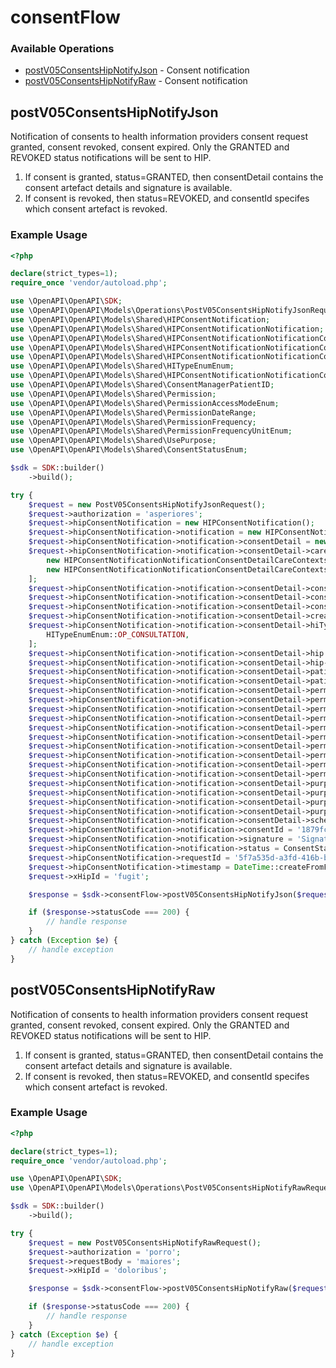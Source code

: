 # consentFlow

### Available Operations

* [postV05ConsentsHipNotifyJson](#postv05consentshipnotifyjson) - Consent notification
* [postV05ConsentsHipNotifyRaw](#postv05consentshipnotifyraw) - Consent notification

## postV05ConsentsHipNotifyJson

Notification of consents to health information providers consent request granted, consent revoked, consent expired. Only the GRANTED and REVOKED status notifications will be sent to HIP.
  1. If consent is granted, status=GRANTED, then consentDetail contains the consent artefact details and signature is available. 
  2. If consent is revoked, then status=REVOKED, and consentId specifes which consent artefact is revoked. 


### Example Usage

```php
<?php

declare(strict_types=1);
require_once 'vendor/autoload.php';

use \OpenAPI\OpenAPI\SDK;
use \OpenAPI\OpenAPI\Models\Operations\PostV05ConsentsHipNotifyJsonRequest;
use \OpenAPI\OpenAPI\Models\Shared\HIPConsentNotification;
use \OpenAPI\OpenAPI\Models\Shared\HIPConsentNotificationNotification;
use \OpenAPI\OpenAPI\Models\Shared\HIPConsentNotificationNotificationConsentDetail;
use \OpenAPI\OpenAPI\Models\Shared\HIPConsentNotificationNotificationConsentDetailCareContexts;
use \OpenAPI\OpenAPI\Models\Shared\HIPConsentNotificationNotificationConsentDetailConsentManager;
use \OpenAPI\OpenAPI\Models\Shared\HITypeEnumEnum;
use \OpenAPI\OpenAPI\Models\Shared\HIPConsentNotificationNotificationConsentDetailHIP;
use \OpenAPI\OpenAPI\Models\Shared\ConsentManagerPatientID;
use \OpenAPI\OpenAPI\Models\Shared\Permission;
use \OpenAPI\OpenAPI\Models\Shared\PermissionAccessModeEnum;
use \OpenAPI\OpenAPI\Models\Shared\PermissionDateRange;
use \OpenAPI\OpenAPI\Models\Shared\PermissionFrequency;
use \OpenAPI\OpenAPI\Models\Shared\PermissionFrequencyUnitEnum;
use \OpenAPI\OpenAPI\Models\Shared\UsePurpose;
use \OpenAPI\OpenAPI\Models\Shared\ConsentStatusEnum;

$sdk = SDK::builder()
    ->build();

try {
    $request = new PostV05ConsentsHipNotifyJsonRequest();
    $request->authorization = 'asperiores';
    $request->hipConsentNotification = new HIPConsentNotification();
    $request->hipConsentNotification->notification = new HIPConsentNotificationNotification();
    $request->hipConsentNotification->notification->consentDetail = new HIPConsentNotificationNotificationConsentDetail();
    $request->hipConsentNotification->notification->consentDetail->careContexts = [
        new HIPConsentNotificationNotificationConsentDetailCareContexts(),
        new HIPConsentNotificationNotificationConsentDetailCareContexts(),
    ];
    $request->hipConsentNotification->notification->consentDetail->consentId = '37ae4203-ce5e-46a9-9d8a-0d446ce2af7a';
    $request->hipConsentNotification->notification->consentDetail->consentManager = new HIPConsentNotificationNotificationConsentDetailConsentManager();
    $request->hipConsentNotification->notification->consentDetail->consentManager->id = '73cf3be4-53f8-470b-b26b-5a73429cdb1a';
    $request->hipConsentNotification->notification->consentDetail->createdAt = DateTime::createFromFormat('Y-m-d\TH:i:sP', '2022-06-12T20:49:16.541Z');
    $request->hipConsentNotification->notification->consentDetail->hiTypes = [
        HITypeEnumEnum::OP_CONSULTATION,
    ];
    $request->hipConsentNotification->notification->consentDetail->hip = new HIPConsentNotificationNotificationConsentDetailHIP();
    $request->hipConsentNotification->notification->consentDetail->hip->id = 'bb679d23-2271-45bf-8cbb-1e31b8b90f34';
    $request->hipConsentNotification->notification->consentDetail->patient = new ConsentManagerPatientID();
    $request->hipConsentNotification->notification->consentDetail->patient->id = 'hinapatel79@ndhm';
    $request->hipConsentNotification->notification->consentDetail->permission = new Permission();
    $request->hipConsentNotification->notification->consentDetail->permission->accessMode = PermissionAccessModeEnum::STORE;
    $request->hipConsentNotification->notification->consentDetail->permission->dataEraseAt = DateTime::createFromFormat('Y-m-d\TH:i:sP', '2022-04-28T19:10:24.037Z');
    $request->hipConsentNotification->notification->consentDetail->permission->dateRange = new PermissionDateRange();
    $request->hipConsentNotification->notification->consentDetail->permission->dateRange->from = DateTime::createFromFormat('Y-m-d\TH:i:sP', '2022-12-08T23:47:03.469Z');
    $request->hipConsentNotification->notification->consentDetail->permission->dateRange->to = DateTime::createFromFormat('Y-m-d\TH:i:sP', '2022-06-12T04:30:45.210Z');
    $request->hipConsentNotification->notification->consentDetail->permission->frequency = new PermissionFrequency();
    $request->hipConsentNotification->notification->consentDetail->permission->frequency->repeats = 929530;
    $request->hipConsentNotification->notification->consentDetail->permission->frequency->unit = PermissionFrequencyUnitEnum::HOUR;
    $request->hipConsentNotification->notification->consentDetail->permission->frequency->value = 669917;
    $request->hipConsentNotification->notification->consentDetail->purpose = new UsePurpose();
    $request->hipConsentNotification->notification->consentDetail->purpose->code = 'repellendus';
    $request->hipConsentNotification->notification->consentDetail->purpose->refUri = 'https://worse-dragonfly.net';
    $request->hipConsentNotification->notification->consentDetail->purpose->text = 'cupiditate';
    $request->hipConsentNotification->notification->consentDetail->schemaVersion = 'qui';
    $request->hipConsentNotification->notification->consentId = '1879fce9-53f7-43ef-bfbc-7abd74dd39c0';
    $request->hipConsentNotification->notification->signature = 'Signature of CM as defined in W3C standards; Base64 encoded';
    $request->hipConsentNotification->notification->status = ConsentStatusEnum::REVOKED;
    $request->hipConsentNotification->requestId = '5f7a535d-a3fd-416b-b069-c97d021fbacd';
    $request->hipConsentNotification->timestamp = DateTime::createFromFormat('Y-m-d\TH:i:sP', '2022-02-20T06:09:58.619Z');
    $request->xHipId = 'fugit';

    $response = $sdk->consentFlow->postV05ConsentsHipNotifyJson($request);

    if ($response->statusCode === 200) {
        // handle response
    }
} catch (Exception $e) {
    // handle exception
}
```

## postV05ConsentsHipNotifyRaw

Notification of consents to health information providers consent request granted, consent revoked, consent expired. Only the GRANTED and REVOKED status notifications will be sent to HIP.
  1. If consent is granted, status=GRANTED, then consentDetail contains the consent artefact details and signature is available. 
  2. If consent is revoked, then status=REVOKED, and consentId specifes which consent artefact is revoked. 


### Example Usage

```php
<?php

declare(strict_types=1);
require_once 'vendor/autoload.php';

use \OpenAPI\OpenAPI\SDK;
use \OpenAPI\OpenAPI\Models\Operations\PostV05ConsentsHipNotifyRawRequest;

$sdk = SDK::builder()
    ->build();

try {
    $request = new PostV05ConsentsHipNotifyRawRequest();
    $request->authorization = 'porro';
    $request->requestBody = 'maiores';
    $request->xHipId = 'doloribus';

    $response = $sdk->consentFlow->postV05ConsentsHipNotifyRaw($request);

    if ($response->statusCode === 200) {
        // handle response
    }
} catch (Exception $e) {
    // handle exception
}
```
